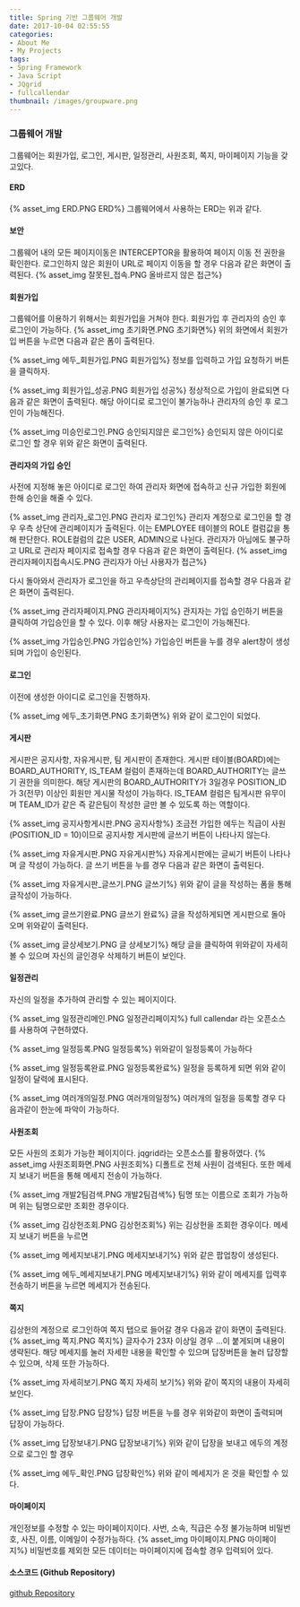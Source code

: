 ```yaml
---
title: Spring 기반 그룹웨어 개발
date: 2017-10-04 02:55:55
categories:
- About Me
- My Projects
tags:
- Spring Framework
- Java Script
- JQgrid
- fullcallendar
thumbnail: /images/groupware.png
---
```

### 그룹웨어 개발
그룹웨어는 회원가입, 로그인, 게시판, 일정관리, 사원조회, 쪽지, 마이페이지 기능을 갖고있다.

#### ERD
{% asset_img ERD.PNG ERD%}
그룹웨어에서 사용하는 ERD는 위과 같다.

#### 보안
그룹웨어 내의 모든 페이지이동은 INTERCEPTOR을 활용하여 페이지 이동 전 권한을 확인한다. 로그인하지 않은 회원이 URL로 페이지 이동을 할 경우 다음과 같은 화면이 출력된다.
{% asset_img 잘못된_접속.PNG 올바르지 않은 접근%}

#### 회원가입
그룹웨어를 이용하기 위해서는 회원가입을 거쳐야 한다. 회원가입 후 관리자의 승인 후 로그인이 가능하다.
{% asset_img 초기화면.PNG 초기화면%}
위의 화면에서 회원가입 버튼을 누르면 다음과 같은 폼이 출력된다.

{% asset_img 에두_회원가입.PNG 회원가입%}
정보를 입력하고 가입 요청하기 버튼을 클릭하자.

{% asset_img 회원가입_성공.PNG 회원가입 성공%}
정상적으로 가입이 완료되면 다음과 같은 화면이 출력된다. 해당 아이디로 로그인이 불가능하나 관리자의 승인 후 로그인이 가능해진다.

{% asset_img 미승인로그인.PNG 승인되지않은 로그인%}
승인되지 않은 아이디로 로그인 할 경우 위와 같은 화면이 출력된다.

#### 관리자의 가입 승인
사전에 지정해 놓은 아이디로 로그인 하여 관리자 화면에 접속하고 신규 가입한 회원에 한해 승인을 해줄 수 있다.

{% asset_img 관리자_로그인.PNG 관리자 로그인%}
관리자 계정으로 로그인을 할 경우 우측 상단에 관리페이지가 출력된다. 이는 EMPLOYEE 테이블의 ROLE 컬럼값을 통해 판단한다. ROLE컬럼의 값은 USER, ADMIN으로 나뉜다. 관리자가 아님에도 불구하고 URL로 관리자 페이지로 접속할 경우 다음과 같은 화면이 출력된다.
{% asset_img 관리자페이지접속시도.PNG 관리자가 아닌 사용자가 접근%}

다시 돌아와서 관리자가 로그인을 하고 우측상단의 관리페이지를 접속할 경우 다음과 같은 화면이 출력된다.

{% asset_img 관리자페이지.PNG 관리자페이지%}
관지자는 가입 승인하기 버튼을 클릭하여 가입승인을 할 수 있다. 이후 해당 사용자는 로그인이 가능해진다.

{% asset_img 가입승인.PNG 가입승인%}
가입승인 버튼을 누를 경우 alert창이 생성되며 가입이 승인된다.

#### 로그인
이전에 생성한 아이디로 로그인을 진행하자.

{% asset_img 에두_초기화면.PNG 초기화면%}
위와 같이 로그인이 되었다.

#### 게시판
게시판은 공지사항, 자유게시판, 팀 게시판이 존재한다.
게시판 테이블(BOARD)에는 BOARD_AUTHORITY, IS_TEAM 컬럼이 존재하는데 BOARD_AUTHORITY는 글쓰기 권한을 의미한다. 해당 게시판의 BOARD_AUTHORITY가 3일경우 POSITION_ID가 3(전무) 이상인 회원만 게시물 작성이 가능하다.
IS_TEAM 컬럼은 팀게시판 유무이며 TEAM_ID가 같은 즉 같은팀이 작성한 글만 볼 수 있도록 하는 역할이다.

{% asset_img 공지사항게시판.PNG 공지사항%}
조금전 가입한 에두는 직급이 사원(POSITION_ID = 10)이므로 공지사항 게시판에 글쓰기 버튼이 나타나지 않는다.

{% asset_img 자유게시판.PNG 자유게시판%}
자유게시판에는 글씨기 버튼이 나타나며 글 작성이 가능하다.
글 쓰기 버튼을 누를 경우 다음과 같은 화면이 출력된다.

{% asset_img 자유게시판_글쓰기.PNG 글쓰기%}
위와 같이 글을 작성하는 폼을 통해 글작성이 가능하다.

{% asset_img 글쓰기완료.PNG 글쓰기 완료%}
글을 작성하게되면 게시판으로 돌아오며 위와같이 출력된다.

{% asset_img 글상세보기.PNG 글 상세보기%}
해당 글을 클릭하여 위와같이 자세히 볼 수 있으며 자신의 글인경우 삭제하기 버튼이 보인다.

#### 일정관리
자신의 일정을 추가하여 관리할 수 있는 페이지이다.

{% asset_img 일정관리메인.PNG 일정관리페이지%}
full callendar 라는 오픈소스를 사용하여 구현하였다.

{% asset_img 일정등록.PNG 일정등록%}
위와같이 일정등록이 가능하다

{% asset_img 일정등록완료.PNG 일정등록완료%}
일정을 등록하게 되면 위와 같이 일정이 달력에 표시된다.

{% asset_img 여러개의일정.PNG 여러개의일정%}
여러개의 일정을 등록할 경우 다음과같이 한눈에 파악이 가능하다.

#### 사원조회
모든 사원의 조회가 가능한 페이지이다. jqgrid라는 오픈소스를 활용하였다.
{% asset_img 사원조회화면.PNG 사원조회%}
디폴트로 전체 사원이 검색된다. 또한 메세지 보내기 버튼을 통해 메세지 전송이 가능하다.

{% asset_img 개발2팀검색.PNG 개발2팀검색%}
팀명 또는 이름으로 조회가 가능하며 위는 팀명으로만 조회한 경우이다.

{% asset_img 김상헌조회.PNG 김상헌조회%}
위는 김상헌을 조회한 경우이다. 메세지 보내기 버튼을 누르면

{% asset_img 메세지보내기.PNG 메세지보내기%}
위와 같은 팝업창이 생성된다.

{% asset_img 에두_메세지보내기.PNG 메세지보내기%}
위와 같이 메세지를 입력후 전송하기 버튼을 누르면 메세지가 전송된다.

#### 쪽지
김상헌의 계정으로 로그인하여 쪽지 탭으로 들어갈 경우 다음과 같이 화면이 출력된다.
{% asset_img 쪽지.PNG 쪽지%}
글자수가 23자 이상일 경우 ...이 붙게되며 내용이 생략된다.
해당 메세지를 눌러 자세한 내용을 확인할 수 있으며 답장버튼을 눌러 답장할 수 있으며, 삭제 또한 가능하다.

{% asset_img 자세히보기.PNG 쪽지 자세히 보기%}
위와 같이 쪽지의 내용이 자세히 보인다.

{% asset_img 답장.PNG 답장%}
답장 버튼을 누를 경우 위와같이 화면이 출력되며 답장이 가능하다.

{% asset_img 답장보내기.PNG 답장보내기%}
위와 같이 답장을 보내고 에두의 계정으로 로그인 할 경우

{% asset_img 에두_확인.PNG 답장확인%}
위와 같이 메세지가 온 것을 확인할 수 있다.

#### 마이페이지
개인정보를 수정할 수 있는 마이페이지이다.
사번, 소속, 직급은 수정 불가능하며 비밀번호, 사진, 이름, 이메일이 수정가능하다.
{% asset_img 마이페이지.PNG 마이페이지%}
비밀번호를 제외한 모든 데이터는 마이페이지에 접속할 경우 입력되어 있다.


#### 소스코드 (Github Repository)
[github Repository](https://github.com/KKimSangHeon/groupware)
